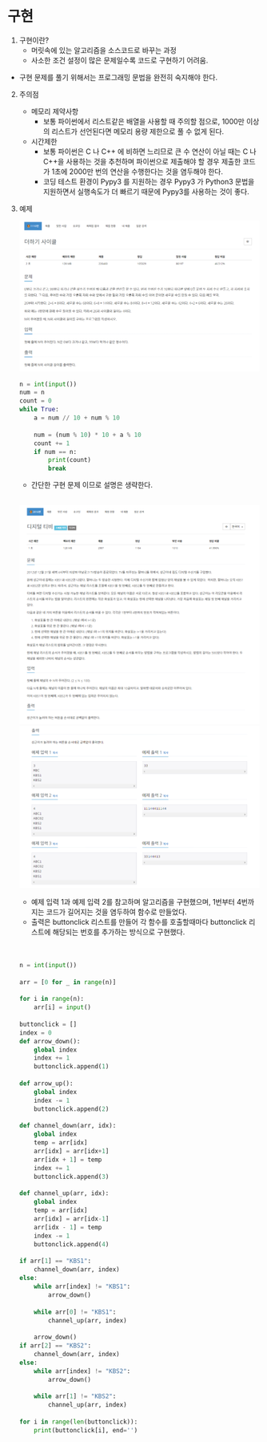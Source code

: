 # 구현 

1. 구현이란?
    - 머릿속에 있는 알고리즘을 소스코드로 바꾸는 과정
    - 사소한 조건 설정이 많은 문제일수록 코드로 구현하기 어려움.

- 구현 문제를 풀기 위해서는 프로그래밍 문법을 완전히 숙지해야 한다.

2. 주의점
    - 메모리 제약사항
        - 보통 파이썬에서 리스트같은 배열을 사용할 때 주의할 점으로, 1000만 이상의 리스트가 선언된다면 메모리 용량 제한으로 풀 수 없게 된다.
    - 시간제한
        - 보통 파이썬은 C 나 C++ 에 비하면 느리므로 큰 수 연산이 아닐 때는 C 나 C++을 사용하는 것을 추천하며 파이썬으로 제출해야 할 경우 제출한 코드가 1초에 2000만 번의 연산을 수행한다는 것을 염두해야 한다.
        - 코딩 테스트 환경이 Pypy3 를 지원하는 경우 Pypy3 가 Python3 문법을 지원하면서 실행속도가 더 빠르기 때문에 Pypy3를 사용하는 것이 좋다.

3. 예제

    ![이미지](./1110.PNG)
    
    ``` python
    n = int(input())
    num = n
    count = 0
    while True:
        a = num // 10 + num % 10

        num = (num % 10) * 10 + a % 10
        count += 1
        if num == n:
            print(count)
            break
    ```
    - 간단한 구현 문제 이므로 설명은 생략한다.

    <br>

    ![이미지](./2816.PNG)
    ![이미지](./example_2816.PNG)

    - 예제 입력 1과 예제 입력 2를 참고하며 알고리즘을 구현했으며, 1번부터 4번까지는 코드가 길어지는 것을 염두하여 함수로 만들었다.
    - 출력은 buttonclick 리스트를 만들어 각 함수를 호출할때마다 buttonclick 리스트에 해당되는 번호를 추가하는 방식으로 구현했다.
    
    <br>


    ``` python
        
    n = int(input())

    arr = [0 for _ in range(n)]

    for i in range(n):
        arr[i] = input()

    buttonclick = []
    index = 0
    def arrow_down():
        global index
        index += 1
        buttonclick.append(1)

    def arrow_up():
        global index
        index -= 1
        buttonclick.append(2)

    def channel_down(arr, idx):
        global index
        temp = arr[idx]
        arr[idx] = arr[idx+1]
        arr[idx + 1] = temp
        index += 1
        buttonclick.append(3)

    def channel_up(arr, idx):
        global index
        temp = arr[idx]
        arr[idx] = arr[idx-1]
        arr[idx - 1] = temp
        index -= 1
        buttonclick.append(4)
        
    if arr[1] == "KBS1":
        channel_down(arr, index)
    else:
        while arr[index] != "KBS1":
            arrow_down()
        
        while arr[0] != "KBS1":
            channel_up(arr, index)

        arrow_down()
    if arr[2] == "KBS2":
        channel_down(arr, index)
    else:
        while arr[index] != "KBS2":
            arrow_down()

        while arr[1] != "KBS2":
            channel_up(arr, index)

    for i in range(len(buttonclick)):
        print(buttonclick[i], end='')
    ```